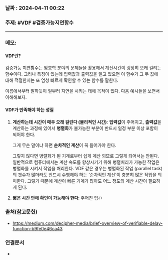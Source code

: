 
### 날짜 : 2024-04-11 00:22

### 주제: #VDF #검증가능지연함수 

---
### 메모: 
#### VDF란?
검증가능 지연함수는 암호학 분야의 문제들을 활용해서 계산시간이 굉장히 오래 걸리는 함수이다. 
그러나 특징이 있는데 입력값과 출력값을 알고 있으면 이 함수가 그 두 값에 대해 적절한지는 또 엄청 빠르게 확인할 수 있는 함수를 말한다.

이름에서부터 말하듯이 일부러 지연을 시키는 데에 목적이 있다.
다음 예시들을 보면서 이해해보자.



#### VDF가 만족해야 하는 성질
1. **계산하는데 시간이 매우 오래 걸린다 (물리적인 시간)**: 
   **입력값**이 주어지고, **출력값**을 계산하는 과정에 있어서 
   **병렬화**가 불가능한 부분이 반드시 일정 부분 이상 포함이 되어야 한다. 
   
   그게 무슨 말이냐 하면 **순차적인 계산**이 꼭 들어가야 한다.

   그렇지 않다면 병렬화가 된 기계로부터 쉽게 계산 되므로 그렇게 되어서는 안된다. 
   일반적으로 컴퓨터에서는 계산 속도를 향상시키기 위해 병렬처리가 가능한 작업은 병렬화를 시켜서 작업을 처리한다. 
   VDF 같은 경우는 병렬화된 작업 (parallel task)의 갯수가 많더라도 반드시 수행해야 하는 '순차적인 계산'이 충분히 많은 작업을 의미한다. 
   그렇기 때문에 계산이 빠른 기계가 많아도 어느 정도의 계산 시간이 필요하게 된다.  
   
2. **짧은 시간 안에 확인이 가능해야 한다**: 
   주어진 입ㄺ

### 출처(참고문헌)
- https://medium.com/decipher-media/brief-overview-of-verifiable-delay-function-b9fe0e46ca43

### 연결문서
-
